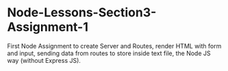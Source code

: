 # Node-Lessons-Section3-Assignment-1

First Node Assignment to create Server and Routes, render HTML with form and input, sending data from routes to store inside text file, the Node JS way (without Express JS).

